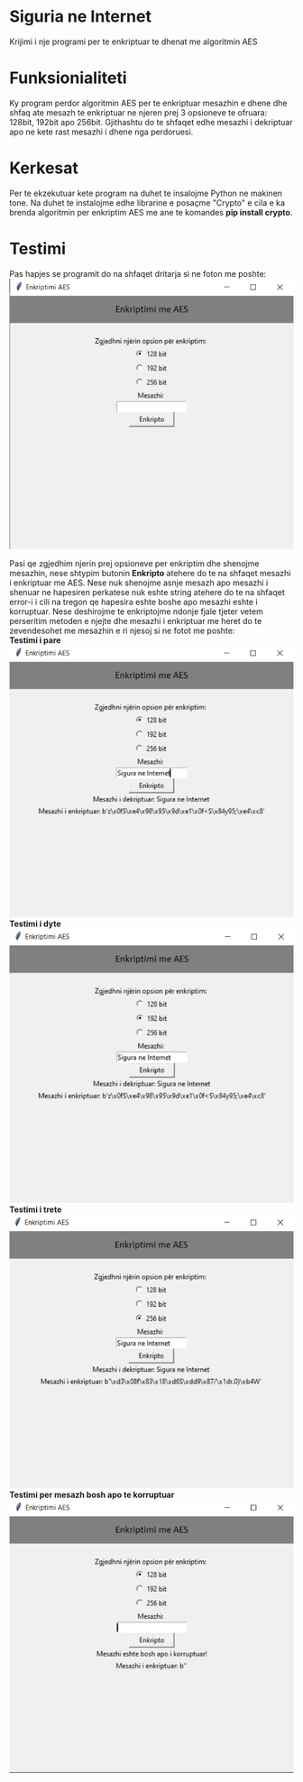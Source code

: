 # Siguria ne Internet
Krijimi i nje programi per te enkriptuar te dhenat me algoritmin AES
</br>

# Funksionialiteti

Ky program perdor algoritmin AES per te enkriptuar mesazhin e dhene dhe shfaq ate mesazh te enkriptuar ne njeren prej 3 opsioneve te ofruara: 128bit, 192bit apo 256bit. Gjithashtu do te shfaqet edhe mesazhi i dekriptuar apo ne kete rast mesazhi i dhene nga perdoruesi.
</br>
# Kerkesat

Per te ekzekutuar kete program na duhet te insalojme Python ne makinen tone. Na duhet te instalojme edhe librarine e posaçme "Crypto" e cila e ka brenda algoritmin per enkriptim AES me ane te komandes <b>pip install crypto</b>.
</br>

# Testimi
Pas hapjes se programit do na shfaqet dritarja si ne foton me poshte:
</br>
<img src="/testimet/download.png"></img>
</br>

Pasi qe zgjedhim njerin prej opsioneve per enkriptim dhe shenojme mesazhin, nese shtypim butonin <b>Enkripto</b> atehere do te na shfaqet mesazhi i enkriptuar me AES.
Nese nuk shenojme asnje mesazh apo mesazhi i shenuar ne hapesiren perkatese nuk eshte string atehere do te na shfaqet error-i i cili na tregon qe hapesira eshte boshe apo mesazhi eshte i korruptuar.
Nese deshirojme te enkriptojme ndonje fjale tjeter vetem perseritim metoden e njejte dhe mesazhi i enkriptuar me heret do te zevendesohet me mesazhin e ri njesoj si ne fotot me poshte:
</br>
<b>Testimi i pare</b>
</br>
<img src="/testimet/test1.png"></img>
</br>
<b>Testimi i dyte</b>
</br>
<img src="/testimet/test2.png"></img>
</br>
<b>Testimi i trete</b>
</br>
<img src="/testimet/test3.png"></img>
</br>
<b>Testimi per mesazh bosh apo te korruptuar</b>
</br>
<img src="/testimet/mesazhbosh.png"></img>
